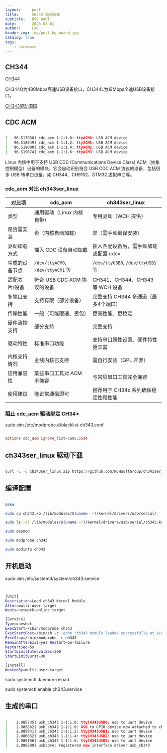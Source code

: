 ```yaml
---
layout:     post
title:      CH343 驱动安装
subtitle:   USB UART
date:       2025-07-01
author:     LXG
header-img: img/post-bg-board.jpg
catalog: true
tags:
    - hardware
---
```


## CH344

[CH344](https://www.wch.cn/products/CH344.html?)

CH344Q为480Mbps高速USB设备接口，CH344L为12Mbps全速USB设备接口。

[CH343驱动源码](https://github.com/WCHSoftGroup/ch343ser_linux#)

## CDC ACM

```bash

[   96.517038] cdc_acm 1-1:1.0: ttyACM0: USB ACM device
[   96.518049] cdc_acm 1-1:1.2: ttyACM1: USB ACM device
[   96.519000] cdc_acm 1-1:1.4: ttyACM2: USB ACM device
[   96.519674] cdc_acm 1-1:1.6: ttyACM3: USB ACM device

```

Linux 内核中用于支持 USB CDC (Communications Device Class) ACM（抽象控制模型）设备的模块。它会自动识别符合 USB CDC ACM 协议的设备，包括很多 USB 转串口设备，如 CH344、CH9102、STM32 虚拟串口等。

### cdc_acm 对比 ch343ser_linux

| 对比项             | cdc_acm                             | ch343ser_linux                          |
|--------------------|-------------------------------------|-----------------------------------------|
| 类型               | 通用驱动（Linux 内核自带）          | 专用驱动（WCH 提供）                    |
| 是否需安装         | 否（内核自动加载）                  | 是（需手动编译安装）                    |
| 驱动加载方式       | 插入 CDC 设备自动加载               | 插入匹配设备后，需手动加载或配置 udev   |
| 生成的设备节点     | `/dev/ttyACM0`, `/dev/ttyACM1` 等   | `/dev/ttyUSB0`, `/dev/ttyUSB1` 等       |
| 适配芯片/设备      | 符合 USB CDC ACM 协议的设备         | CH341、CH344、CH343 等 WCH 设备         |
| 多端口支持         | 支持有限（部分设备）                | 完整支持 CH344 多通道（最多4个端口）    |
| 传输性能           | 一般（可能限速、丢包）              | 更高性能、更稳定                        |
| 硬件流控支持       | 部分支持                            | 完整支持                                |
| 驱动特性           | 标准串口功能                        | 支持串口属性设置、硬件特性更丰富        |
| 内核支持情况       | 主线内核已支持                      | 需自行安装（GPL 开源）                  |
| 应用兼容性         | 某些串口工具对 ACM 不兼容           | 与常见串口工具完全兼容                  |
| 使用建议           | 能正常通信即可                      | 推荐用于 CH34x 系列确保稳定性和性能    |

### 阻止 cdc_acm 驱动绑定 CH34*

sudo vim /etc/modprobe.d/blacklist-ch343.conf

```conf

options cdc_acm ignore_list=1a86:55d4

```

## ch343ser_linux 驱动下载

```bash

curl -L -o ch343ser_linux.zip https://github.com/WCHSoftGroup/ch343ser_linux/archive/refs/heads/master.zip

```

## 编译配置

```bash

make

sudo cp ch343.ko /lib/modules/$(uname -r)/kernel/drivers/usb/serial/

sudo ls -al /lib/modules/$(uname -r)/kernel/drivers/usb/serial/ch343.ko

sudo depmod

sudo modprobe ch343

sudo modinfo ch343

```

## 开机启动

sudo vim /etc/systemd/system/ch343.service

```sh


[Unit]
Description=Load ch343 Kernel Module
After=multi-user.target
Wants=network-online.target

[Service]
Type=oneshot
ExecStart=/sbin/modprobe ch343
ExecStartPost=/bin/sh -c 'echo "ch343 module loaded successfully at $(date)" >> /var/log/ch343.log'
ExecStop=/sbin/modprobe -r ch343
RemainAfterExit=yes Restart=on-failure
RestartSec=5s
StartLimitIntervalSec=300
StartLimitBurst=30

[Install]
WantedBy=multi-user.target

```

sudo systemctl daemon-reload

sudo systemctl enable ch343.service

## 生成的串口

```bash

[    2.085735] usb_ch343 1-1:1.0: ttyCH343USB0: usb to uart device
[    2.085862] usb_ch343 1-1:1.0: USB to GPIO device now attached to ch343_iodev0
[    2.085941] usb_ch343 1-1:1.2: ttyCH343USB1: usb to uart device
[    2.086052] usb_ch343 1-1:1.4: ttyCH343USB2: usb to uart device
[    2.086186] usb_ch343 1-1:1.6: ttyCH343USB3: usb to uart device
[    2.086289] usbcore: registered new interface driver usb_ch343

```











